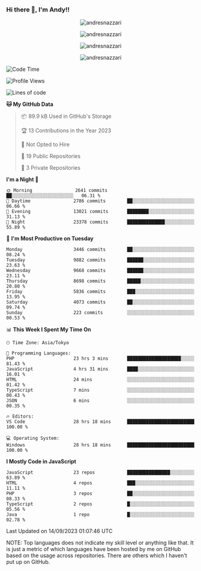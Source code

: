 ### Hi there 👋, I'm Andy!!

<p align="center" >
  <img src="https://github-profile-trophy.vercel.app/?username=AndresNazzari&theme=dracula&column=-1" alt="andresnazzari"/>
</p>

<p align="center">
  <img  src="https://github-readme-stats.vercel.app/api?username=AndresNazzari&count_private=true&show_icons=true&theme=dracula" alt="andresnazzari"/>
</p>
<p align="center">
  <img  src="https://github-readme-stats.vercel.app/api/top-langs/?username=AndresNazzari&layout=compact" alt="andresnazzari"/>
</p>
<p align="center" >
  <img src="https://github-readme-stats.vercel.app/api/wakatime?username=AndresNazzari" alt="andresnazzari"/>
</p>

<!--START_SECTION:waka-->
![Code Time](http://img.shields.io/badge/Code%20Time-847%20hrs%2041%20mins-blue)

![Profile Views](http://img.shields.io/badge/Profile%20Views-0-blue)

![Lines of code](https://img.shields.io/badge/From%20Hello%20World%20I%27ve%20Written-9.8%20million%20lines%20of%20code-blue)

**🐱 My GitHub Data** 

> 📦 89.9 kB Used in GitHub's Storage 
 > 
> 🏆 13 Contributions in the Year 2023
 > 
> 🚫 Not Opted to Hire
 > 
> 📜 19 Public Repositories 
 > 
> 🔑 3 Private Repositories 
 > 
**I'm a Night 🦉** 

```text
🌞 Morning                2641 commits        ██░░░░░░░░░░░░░░░░░░░░░░░   06.31 % 
🌆 Daytime                2786 commits        ██░░░░░░░░░░░░░░░░░░░░░░░   06.66 % 
🌃 Evening                13021 commits       ████████░░░░░░░░░░░░░░░░░   31.13 % 
🌙 Night                  23378 commits       ██████████████░░░░░░░░░░░   55.89 % 
```
📅 **I'm Most Productive on Tuesday** 

```text
Monday                   3446 commits        ██░░░░░░░░░░░░░░░░░░░░░░░   08.24 % 
Tuesday                  9882 commits        ██████░░░░░░░░░░░░░░░░░░░   23.63 % 
Wednesday                9668 commits        ██████░░░░░░░░░░░░░░░░░░░   23.11 % 
Thursday                 8698 commits        █████░░░░░░░░░░░░░░░░░░░░   20.80 % 
Friday                   5836 commits        ███░░░░░░░░░░░░░░░░░░░░░░   13.95 % 
Saturday                 4073 commits        ██░░░░░░░░░░░░░░░░░░░░░░░   09.74 % 
Sunday                   223 commits         ░░░░░░░░░░░░░░░░░░░░░░░░░   00.53 % 
```


📊 **This Week I Spent My Time On** 

```text
🕑︎ Time Zone: Asia/Tokyo

💬 Programming Languages: 
PHP                      23 hrs 3 mins       ████████████████████░░░░░   81.43 % 
JavaScript               4 hrs 31 mins       ████░░░░░░░░░░░░░░░░░░░░░   16.01 % 
HTML                     24 mins             ░░░░░░░░░░░░░░░░░░░░░░░░░   01.42 % 
TypeScript               7 mins              ░░░░░░░░░░░░░░░░░░░░░░░░░   00.43 % 
JSON                     6 mins              ░░░░░░░░░░░░░░░░░░░░░░░░░   00.35 % 

🔥 Editors: 
VS Code                  28 hrs 18 mins      █████████████████████████   100.00 % 

💻 Operating System: 
Windows                  28 hrs 18 mins      █████████████████████████   100.00 % 
```

**I Mostly Code in JavaScript** 

```text
JavaScript               23 repos            ████████████████░░░░░░░░░   63.89 % 
HTML                     4 repos             ███░░░░░░░░░░░░░░░░░░░░░░   11.11 % 
PHP                      3 repos             ██░░░░░░░░░░░░░░░░░░░░░░░   08.33 % 
TypeScript               2 repos             █░░░░░░░░░░░░░░░░░░░░░░░░   05.56 % 
Java                     1 repo              █░░░░░░░░░░░░░░░░░░░░░░░░   02.78 % 
```




 Last Updated on 14/09/2023 01:07:46 UTC
<!--END_SECTION:waka-->

NOTE: Top languages does not indicate my skill level or anything like that. It is just a metric of which languages have been hosted by me on GitHub based on the usage across repositories. There are others which I haven't put up on GitHub.

<!-- Here are some ideas to get you started:

-   🔭 I’m currently working on ...
-   🌱 I’m currently learning ...
-   👯 I’m looking to collaborate on ...
-   🤔 I’m looking for help with ...
-   💬 Ask me about ...
-   📫 How to reach me: ...
-   😄 Pronouns: ...
-   ⚡ Fun fact: ... -->
